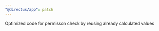 ```yaml
---
"@directus/app": patch
---
```


Optimized code for permisson check by reusing already calculated values
